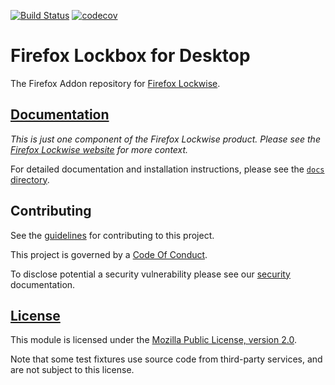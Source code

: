 [![Build Status][travisci-image]][travisci-link]
[![codecov][codecov-image]][codecov-link]

# Firefox Lockbox for Desktop

The Firefox Addon repository for [Firefox Lockwise][org-website].

## [Documentation][docs-link]

*This is just one component of the Firefox Lockwise product. Please see the
[Firefox Lockwise website][org-website] for more context.*

For detailed documentation and installation instructions, please see the
[`docs` directory][docs-link].

## Contributing ##

See the [guidelines][contributing-link] for contributing to this project.

This project is governed by a [Code Of Conduct][coc-link].

To disclose potential a security vulnerability please see our
[security][security-link] documentation.

## [License][license-link]

This module is licensed under the [Mozilla Public License,
version 2.0][license-link].

Note that some test fixtures use source code from third-party services, and are not subject to this license.

[travisci-image]: https://travis-ci.org/mozilla-lockwise/lockwise-addon.svg?branch=master
[travisci-link]: https://travis-ci.org/mozilla-lockwise/lockwise-addon
[codecov-image]: https://codecov.io/gh/mozilla-lockwise/lockwise-addon/branch/master/graph/badge.svg
[codecov-link]: https://codecov.io/gh/mozilla-lockwise/lockwise-addon
[docs-link]: docs/
[org-website]: https://lockwise.firefox.com/
[contributing-link]: docs/contributing.md
[coc-link]: docs/code_of_conduct.md
[security-link]: docs/SECURITY.md
[license-link]: /LICENSE
